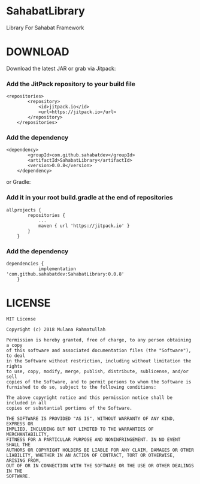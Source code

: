 # SahabatLibrary
Library For Sahabat Framework

# DOWNLOAD
Download the latest JAR or grab via Jitpack:
### Add the JitPack repository to your build file
```
<repositories>
		<repository>
		    <id>jitpack.io</id>
		    <url>https://jitpack.io</url>
		</repository>
	</repositories>
```
### Add the dependency
```
<dependency>
	    <groupId>com.github.sahabatdev</groupId>
	    <artifactId>SahabatLibrary</artifactId>
	    <version>0.0.8</version>
	</dependency>
```
or Gradle:
### Add it in your root build.gradle at the end of repositories
```
allprojects {
		repositories {
			...
			maven { url 'https://jitpack.io' }
		}
	}
```
### Add the dependency
```
dependencies {
	        implementation 'com.github.sahabatdev:SahabatLibrary:0.0.8'
	}
```

# LICENSE
```
MIT License

Copyright (c) 2018 Mulana Rahmatullah

Permission is hereby granted, free of charge, to any person obtaining a copy
of this software and associated documentation files (the "Software"), to deal
in the Software without restriction, including without limitation the rights
to use, copy, modify, merge, publish, distribute, sublicense, and/or sell
copies of the Software, and to permit persons to whom the Software is
furnished to do so, subject to the following conditions:

The above copyright notice and this permission notice shall be included in all
copies or substantial portions of the Software.

THE SOFTWARE IS PROVIDED "AS IS", WITHOUT WARRANTY OF ANY KIND, EXPRESS OR
IMPLIED, INCLUDING BUT NOT LIMITED TO THE WARRANTIES OF MERCHANTABILITY,
FITNESS FOR A PARTICULAR PURPOSE AND NONINFRINGEMENT. IN NO EVENT SHALL THE
AUTHORS OR COPYRIGHT HOLDERS BE LIABLE FOR ANY CLAIM, DAMAGES OR OTHER
LIABILITY, WHETHER IN AN ACTION OF CONTRACT, TORT OR OTHERWISE, ARISING FROM,
OUT OF OR IN CONNECTION WITH THE SOFTWARE OR THE USE OR OTHER DEALINGS IN THE
SOFTWARE.
```
